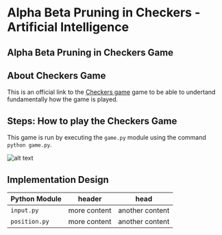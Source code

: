 # Alpha Beta Pruning in Checkers - Artificial Intelligence
## Alpha Beta Pruning in Checkers Game

## About Checkers Game
This is an official link to the [Checkers game](https://www.officialgamerules.org/checkers) game to be able to undertand fundamentally how the game is played.



## Steps: How to play the Checkers Game
This game is run by executing the `game.py` module using the command `python game.py`.

![alt text](http://picsum.photos/200/200)

## Implementation Design
| Python Module | header | head |
| --- | --- | --- |
| `input.py` | more content | another content |
| `position.py` | more content | another content |